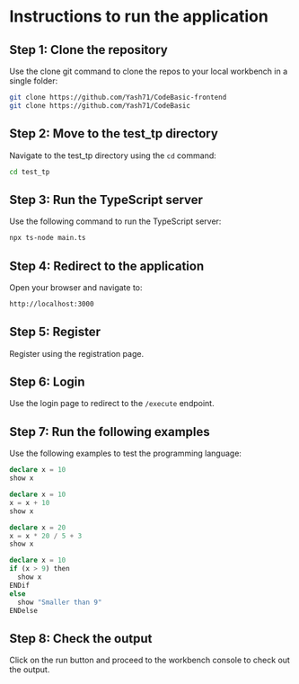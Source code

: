 # Instructions to run the application

## Step 1: Clone the repository
Use the clone git command to clone the repos to your local workbench in a single folder:

```sh
git clone https://github.com/Yash71/CodeBasic-frontend
git clone https://github.com/Yash71/CodeBasic
```

## Step 2: Move to the test_tp directory
Navigate to the test_tp directory using the `cd` command:

```sh
cd test_tp
```

## Step 3: Run the TypeScript server
Use the following command to run the TypeScript server:

```sh
npx ts-node main.ts
```

## Step 4: Redirect to the application
Open your browser and navigate to:

```sh
http://localhost:3000
```

## Step 5: Register
Register using the registration page.

## Step 6: Login
Use the login page to redirect to the `/execute` endpoint.

## Step 7: Run the following examples
Use the following examples to test the programming language:

```typescript
declare x = 10
show x
```

```typescript
declare x = 10
x = x + 10
show x
```

```typescript
declare x = 20
x = x * 20 / 5 + 3
show x
```

```typescript
declare x = 10
if (x > 9) then
  show x
ENDif
else
  show "Smaller than 9"
ENDelse
```

## Step 8: Check the output
Click on the run button and proceed to the workbench console to check out the output.


